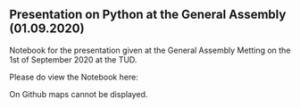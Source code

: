 ## Presentation on Python at the General Assembly (01.09.2020)

Notebook for the presentation given at the General Assembly Metting  on the 1st of September 2020 at the TUD.

Please do view the Notebook here:


On Github maps cannot be displayed.
